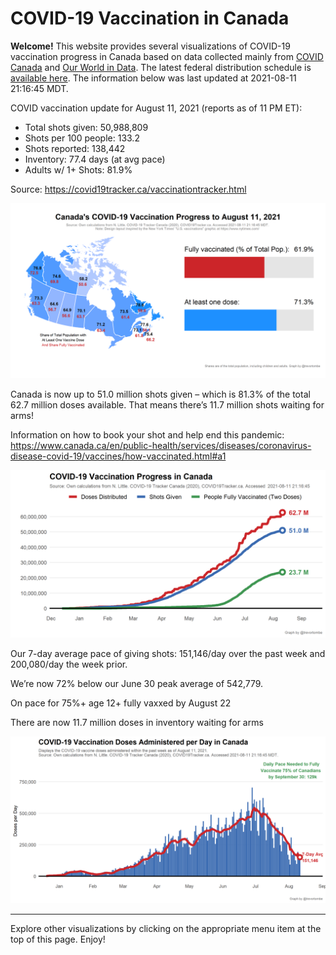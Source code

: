 COVID-19 Vaccination in Canada
==============================

**Welcome!** This website provides several visualizations of COVID-19
vaccination progress in Canada based on data collected mainly from
[COVID Canada](https://covid19tracker.ca/vaccinationtracker.html) and
[Our World in Data](https://ourworldindata.org/covid-vaccinations). The
latest federal distribution schedule is [available
here](https://www.canada.ca/en/public-health/services/diseases/2019-novel-coronavirus-infection/prevention-risks/covid-19-vaccine-treatment/vaccine-rollout.html).
The information below was last updated at 2021-08-11 21:16:45 MDT.

COVID vaccination update for August 11, 2021 (reports as of 11 PM ET):

-   Total shots given: 50,988,809
-   Shots per 100 people: 133.2
-   Shots reported: 138,442
-   Inventory: 77.4 days (at avg pace)
-   Adults w/ 1+ Shots: 81.9%

Source:
<a href="https://covid19tracker.ca/vaccinationtracker.html" class="uri">https://covid19tracker.ca/vaccinationtracker.html</a>

![](Plots/plot_main.png)

Canada is now up to 51.0 million shots given – which is 81.3% of the
total 62.7 million doses available. That means there’s 11.7 million
shots waiting for arms!

Information on how to book your shot and help end this pandemic:
<a href="https://www.canada.ca/en/public-health/services/diseases/coronavirus-disease-covid-19/vaccines/how-vaccinated.html#a1" class="uri">https://www.canada.ca/en/public-health/services/diseases/coronavirus-disease-covid-19/vaccines/how-vaccinated.html#a1</a>

![](Plots/plot_total.png)

Our 7-day average pace of giving shots: 151,146/day over the past week
and 200,080/day the week prior.

We’re now 72% below our June 30 peak average of 542,779.

On pace for 75%+ age 12+ fully vaxxed by August 22

There are now 11.7 million doses in inventory waiting for arms

![](Plots/pace_national.png)

------------------------------------------------------------------------

Explore other visualizations by clicking on the appropriate menu item at
the top of this page. Enjoy!
